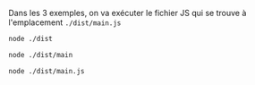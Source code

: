 Dans les 3 exemples, on va exécuter le fichier JS qui se trouve à l'emplacement `./dist/main.js`

```bash
node ./dist
```

```bash
node ./dist/main
```

```bash
node ./dist/main.js
```
